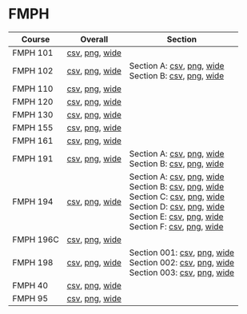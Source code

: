 # FMPH

| Course | Overall | Section |
| ------ | ------- | ------- |
| FMPH 101 | [csv](https://github.com/UCSD-Historical-Enrollment-Data/2023Spring/blob/main/overall/FMPH%20101.csv), [png](https://raw.githubusercontent.com/UCSD-Historical-Enrollment-Data/2023Spring/main/plot_overall/FMPH%20101.png), [wide](https://raw.githubusercontent.com/UCSD-Historical-Enrollment-Data/2023Spring/main/plot_overall_wide/FMPH%20101.png) |  |
| FMPH 102 | [csv](https://github.com/UCSD-Historical-Enrollment-Data/2023Spring/blob/main/overall/FMPH%20102.csv), [png](https://raw.githubusercontent.com/UCSD-Historical-Enrollment-Data/2023Spring/main/plot_overall/FMPH%20102.png), [wide](https://raw.githubusercontent.com/UCSD-Historical-Enrollment-Data/2023Spring/main/plot_overall_wide/FMPH%20102.png) | Section A: [csv](https://github.com/UCSD-Historical-Enrollment-Data/2023Spring/blob/main/section/FMPH%20102_A.csv), [png](https://raw.githubusercontent.com/UCSD-Historical-Enrollment-Data/2023Spring/main/plot_section/FMPH%20102_A.png), [wide](https://raw.githubusercontent.com/UCSD-Historical-Enrollment-Data/2023Spring/main/plot_section_wide/FMPH%20102_A.png)<br>Section B: [csv](https://github.com/UCSD-Historical-Enrollment-Data/2023Spring/blob/main/section/FMPH%20102_B.csv), [png](https://raw.githubusercontent.com/UCSD-Historical-Enrollment-Data/2023Spring/main/plot_section/FMPH%20102_B.png), [wide](https://raw.githubusercontent.com/UCSD-Historical-Enrollment-Data/2023Spring/main/plot_section_wide/FMPH%20102_B.png) |
| FMPH 110 | [csv](https://github.com/UCSD-Historical-Enrollment-Data/2023Spring/blob/main/overall/FMPH%20110.csv), [png](https://raw.githubusercontent.com/UCSD-Historical-Enrollment-Data/2023Spring/main/plot_overall/FMPH%20110.png), [wide](https://raw.githubusercontent.com/UCSD-Historical-Enrollment-Data/2023Spring/main/plot_overall_wide/FMPH%20110.png) |  |
| FMPH 120 | [csv](https://github.com/UCSD-Historical-Enrollment-Data/2023Spring/blob/main/overall/FMPH%20120.csv), [png](https://raw.githubusercontent.com/UCSD-Historical-Enrollment-Data/2023Spring/main/plot_overall/FMPH%20120.png), [wide](https://raw.githubusercontent.com/UCSD-Historical-Enrollment-Data/2023Spring/main/plot_overall_wide/FMPH%20120.png) |  |
| FMPH 130 | [csv](https://github.com/UCSD-Historical-Enrollment-Data/2023Spring/blob/main/overall/FMPH%20130.csv), [png](https://raw.githubusercontent.com/UCSD-Historical-Enrollment-Data/2023Spring/main/plot_overall/FMPH%20130.png), [wide](https://raw.githubusercontent.com/UCSD-Historical-Enrollment-Data/2023Spring/main/plot_overall_wide/FMPH%20130.png) |  |
| FMPH 155 | [csv](https://github.com/UCSD-Historical-Enrollment-Data/2023Spring/blob/main/overall/FMPH%20155.csv), [png](https://raw.githubusercontent.com/UCSD-Historical-Enrollment-Data/2023Spring/main/plot_overall/FMPH%20155.png), [wide](https://raw.githubusercontent.com/UCSD-Historical-Enrollment-Data/2023Spring/main/plot_overall_wide/FMPH%20155.png) |  |
| FMPH 161 | [csv](https://github.com/UCSD-Historical-Enrollment-Data/2023Spring/blob/main/overall/FMPH%20161.csv), [png](https://raw.githubusercontent.com/UCSD-Historical-Enrollment-Data/2023Spring/main/plot_overall/FMPH%20161.png), [wide](https://raw.githubusercontent.com/UCSD-Historical-Enrollment-Data/2023Spring/main/plot_overall_wide/FMPH%20161.png) |  |
| FMPH 191 | [csv](https://github.com/UCSD-Historical-Enrollment-Data/2023Spring/blob/main/overall/FMPH%20191.csv), [png](https://raw.githubusercontent.com/UCSD-Historical-Enrollment-Data/2023Spring/main/plot_overall/FMPH%20191.png), [wide](https://raw.githubusercontent.com/UCSD-Historical-Enrollment-Data/2023Spring/main/plot_overall_wide/FMPH%20191.png) | Section A: [csv](https://github.com/UCSD-Historical-Enrollment-Data/2023Spring/blob/main/section/FMPH%20191_A.csv), [png](https://raw.githubusercontent.com/UCSD-Historical-Enrollment-Data/2023Spring/main/plot_section/FMPH%20191_A.png), [wide](https://raw.githubusercontent.com/UCSD-Historical-Enrollment-Data/2023Spring/main/plot_section_wide/FMPH%20191_A.png)<br>Section B: [csv](https://github.com/UCSD-Historical-Enrollment-Data/2023Spring/blob/main/section/FMPH%20191_B.csv), [png](https://raw.githubusercontent.com/UCSD-Historical-Enrollment-Data/2023Spring/main/plot_section/FMPH%20191_B.png), [wide](https://raw.githubusercontent.com/UCSD-Historical-Enrollment-Data/2023Spring/main/plot_section_wide/FMPH%20191_B.png) |
| FMPH 194 | [csv](https://github.com/UCSD-Historical-Enrollment-Data/2023Spring/blob/main/overall/FMPH%20194.csv), [png](https://raw.githubusercontent.com/UCSD-Historical-Enrollment-Data/2023Spring/main/plot_overall/FMPH%20194.png), [wide](https://raw.githubusercontent.com/UCSD-Historical-Enrollment-Data/2023Spring/main/plot_overall_wide/FMPH%20194.png) | Section A: [csv](https://github.com/UCSD-Historical-Enrollment-Data/2023Spring/blob/main/section/FMPH%20194_A.csv), [png](https://raw.githubusercontent.com/UCSD-Historical-Enrollment-Data/2023Spring/main/plot_section/FMPH%20194_A.png), [wide](https://raw.githubusercontent.com/UCSD-Historical-Enrollment-Data/2023Spring/main/plot_section_wide/FMPH%20194_A.png)<br>Section B: [csv](https://github.com/UCSD-Historical-Enrollment-Data/2023Spring/blob/main/section/FMPH%20194_B.csv), [png](https://raw.githubusercontent.com/UCSD-Historical-Enrollment-Data/2023Spring/main/plot_section/FMPH%20194_B.png), [wide](https://raw.githubusercontent.com/UCSD-Historical-Enrollment-Data/2023Spring/main/plot_section_wide/FMPH%20194_B.png)<br>Section C: [csv](https://github.com/UCSD-Historical-Enrollment-Data/2023Spring/blob/main/section/FMPH%20194_C.csv), [png](https://raw.githubusercontent.com/UCSD-Historical-Enrollment-Data/2023Spring/main/plot_section/FMPH%20194_C.png), [wide](https://raw.githubusercontent.com/UCSD-Historical-Enrollment-Data/2023Spring/main/plot_section_wide/FMPH%20194_C.png)<br>Section D: [csv](https://github.com/UCSD-Historical-Enrollment-Data/2023Spring/blob/main/section/FMPH%20194_D.csv), [png](https://raw.githubusercontent.com/UCSD-Historical-Enrollment-Data/2023Spring/main/plot_section/FMPH%20194_D.png), [wide](https://raw.githubusercontent.com/UCSD-Historical-Enrollment-Data/2023Spring/main/plot_section_wide/FMPH%20194_D.png)<br>Section E: [csv](https://github.com/UCSD-Historical-Enrollment-Data/2023Spring/blob/main/section/FMPH%20194_E.csv), [png](https://raw.githubusercontent.com/UCSD-Historical-Enrollment-Data/2023Spring/main/plot_section/FMPH%20194_E.png), [wide](https://raw.githubusercontent.com/UCSD-Historical-Enrollment-Data/2023Spring/main/plot_section_wide/FMPH%20194_E.png)<br>Section F: [csv](https://github.com/UCSD-Historical-Enrollment-Data/2023Spring/blob/main/section/FMPH%20194_F.csv), [png](https://raw.githubusercontent.com/UCSD-Historical-Enrollment-Data/2023Spring/main/plot_section/FMPH%20194_F.png), [wide](https://raw.githubusercontent.com/UCSD-Historical-Enrollment-Data/2023Spring/main/plot_section_wide/FMPH%20194_F.png) |
| FMPH 196C | [csv](https://github.com/UCSD-Historical-Enrollment-Data/2023Spring/blob/main/overall/FMPH%20196C.csv), [png](https://raw.githubusercontent.com/UCSD-Historical-Enrollment-Data/2023Spring/main/plot_overall/FMPH%20196C.png), [wide](https://raw.githubusercontent.com/UCSD-Historical-Enrollment-Data/2023Spring/main/plot_overall_wide/FMPH%20196C.png) |  |
| FMPH 198 | [csv](https://github.com/UCSD-Historical-Enrollment-Data/2023Spring/blob/main/overall/FMPH%20198.csv), [png](https://raw.githubusercontent.com/UCSD-Historical-Enrollment-Data/2023Spring/main/plot_overall/FMPH%20198.png), [wide](https://raw.githubusercontent.com/UCSD-Historical-Enrollment-Data/2023Spring/main/plot_overall_wide/FMPH%20198.png) | Section 001: [csv](https://github.com/UCSD-Historical-Enrollment-Data/2023Spring/blob/main/section/FMPH%20198_001.csv), [png](https://raw.githubusercontent.com/UCSD-Historical-Enrollment-Data/2023Spring/main/plot_section/FMPH%20198_001.png), [wide](https://raw.githubusercontent.com/UCSD-Historical-Enrollment-Data/2023Spring/main/plot_section_wide/FMPH%20198_001.png)<br>Section 002: [csv](https://github.com/UCSD-Historical-Enrollment-Data/2023Spring/blob/main/section/FMPH%20198_002.csv), [png](https://raw.githubusercontent.com/UCSD-Historical-Enrollment-Data/2023Spring/main/plot_section/FMPH%20198_002.png), [wide](https://raw.githubusercontent.com/UCSD-Historical-Enrollment-Data/2023Spring/main/plot_section_wide/FMPH%20198_002.png)<br>Section 003: [csv](https://github.com/UCSD-Historical-Enrollment-Data/2023Spring/blob/main/section/FMPH%20198_003.csv), [png](https://raw.githubusercontent.com/UCSD-Historical-Enrollment-Data/2023Spring/main/plot_section/FMPH%20198_003.png), [wide](https://raw.githubusercontent.com/UCSD-Historical-Enrollment-Data/2023Spring/main/plot_section_wide/FMPH%20198_003.png) |
| FMPH 40 | [csv](https://github.com/UCSD-Historical-Enrollment-Data/2023Spring/blob/main/overall/FMPH%2040.csv), [png](https://raw.githubusercontent.com/UCSD-Historical-Enrollment-Data/2023Spring/main/plot_overall/FMPH%2040.png), [wide](https://raw.githubusercontent.com/UCSD-Historical-Enrollment-Data/2023Spring/main/plot_overall_wide/FMPH%2040.png) |  |
| FMPH 95 | [csv](https://github.com/UCSD-Historical-Enrollment-Data/2023Spring/blob/main/overall/FMPH%2095.csv), [png](https://raw.githubusercontent.com/UCSD-Historical-Enrollment-Data/2023Spring/main/plot_overall/FMPH%2095.png), [wide](https://raw.githubusercontent.com/UCSD-Historical-Enrollment-Data/2023Spring/main/plot_overall_wide/FMPH%2095.png) |  |
